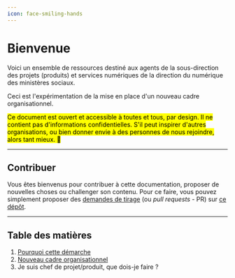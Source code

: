 ```yaml
---
icon: face-smiling-hands
---
```


# Bienvenue

Voici un ensemble de ressources destiné aux agents de la sous-direction des projets (produits) et services numériques de la direction du numérique des ministères sociaux.&#x20;

Ceci est l'expérimentation de la mise en place d'un nouveau cadre organisationnel.

<mark style="background-color:yellow;">Ce document est ouvert et accessible à toutes et tous, par design. Il ne contient pas d'informations confidentielles. S'il peut inspirer d'autres organisations, ou bien donner envie à des personnes de nous rejoindre, alors tant mieux. 💛</mark>

***

## Contribuer

Vous êtes bienvenus pour contribuer à cette documentation, proposer de nouvelles choses ou challenger son contenu. Pour ce faire, vous pouvez simplement proposer des [demandes de tirage](https://docs.github.com/fr/pull-requests/collaborating-with-pull-requests/proposing-changes-to-your-work-with-pull-requests/creating-a-pull-request) (ou _pull requests_ - PR) sur [ce dépôt](https://github.com/DNUM-SocialGouv/documentation).&#x20;

***

## Table des matières

1. [Pourquoi cette démarche](readme/pourquoi-cette-demarche.md)
2. [Nouveau cadre organisationnel](readme/comite-produit-beta.md)
3. Je suis chef de projet/produit, que dois-je faire ?



